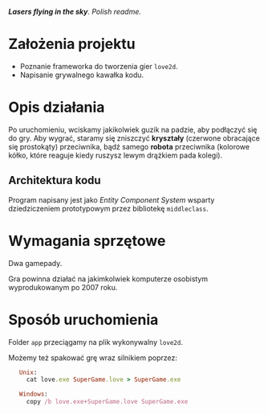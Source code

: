 *__Lasers flying in the sky__. Polish readme.*

# Założenia projektu

* Poznanie frameworka do tworzenia gier `love2d`.
* Napisanie grywalnego kawałka kodu.

# Opis działania

Po uruchomieniu, wciskamy jakikolwiek guzik na padzie, aby podłączyć się do gry. Aby wygrać, staramy się zniszczyć **kryształy** (czerwone obracające się prostokąty) przeciwnika, bądź samego **robota** przeciwnika (kolorowe kółko, które reaguje kiedy ruszysz lewym drążkiem pada kolegi). 

## Architektura kodu

Program napisany jest jako *Entity Component System* wsparty dziedziczeniem prototypowym przez bibliotekę `middleclass`.

# Wymagania sprzętowe

Dwa gamepady.

Gra powinna działać na jakimkolwiek komputerze osobistym wyprodukowanym po 2007 roku.

# Sposób uruchomienia

Folder `app` przeciągamy na plik wykonywalny `love2d`.

Możemy też spakować grę wraz silnikiem poprzez:

```ruby 
   Unix:
     cat love.exe SuperGame.love > SuperGame.exe

   Windows:
     copy /b love.exe+SuperGame.love SuperGame.exe
```

